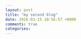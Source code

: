 ```yaml
---
layout: post
title: "my second blog"
date: 2016-03-15 10:56:57 +0800
comments: true
categories: 
---
```

